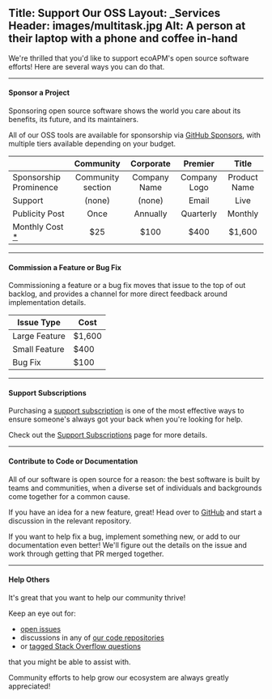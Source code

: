 ﻿Title: Support Our OSS
Layout: _Services
Header: images/multitask.jpg
Alt: A person at their laptop with a phone and coffee in-hand
---

We're thrilled that you'd like to support ecoAPM's open source software efforts! Here are several ways you can do that.

---

#### Sponsor a Project

Sponsoring open source software shows the world you care about its benefits, its future, and its maintainers.

All of our OSS tools are available for sponsorship via [GitHub Sponsors](https://github.com/sponsors/ecoAPM), with multiple tiers available depending on your budget.

| | Community | Corporate | Premier | Title |
|-----|:---:|:---:|:---:|:---:|
| Sponsorship Prominence | Community section | Company Name | Company Logo | Product Name |
| Support | (none) | (none) | Email | Live |
| Publicity Post | Once | Annually | Quarterly | Monthly |
| Monthly Cost [*](/about/rates/#discounts) | $25 | $100 | $400 | $1,600 |

<script>
document.querySelector('table').className += " table-responsive-md ";
</script>

---

#### Commission a Feature or Bug Fix

Commissioning a feature or a bug fix moves that issue to the top of out backlog, and provides a channel for more direct feedback around implementation details.

| Issue Type | Cost |
|---|---|
| Large Feature | $1,600 |
| Small Feature | $400 |
| Bug Fix | $100 |

---

#### Support Subscriptions

Purchasing a [support subscription](/support/subscriptions) is one of the most effective ways to ensure someone's always got your back when you're looking for help.

Check out the [Support Subscriptions](/support/subscriptions) page for more details.

---

#### Contribute to Code or Documentation

All of our software is open source for a reason: the best software is built by teams and communities, when a diverse set of individuals and backgrounds come together for a common cause.

If you have an idea for a new feature, great! Head over to [GitHub](https://github.com/ecoAPM) and start a discussion in the relevant repository.

If you want to help fix a bug, implement something new, or add to our documentation even better! We'll figure out the details on the issue and work through getting that PR merged together.

---

#### Help Others

It's great that you want to help our community thrive!

Keep an eye out for:
- [open issues](https://github.com/issues?q=is%3Aopen+is%3Aissue+org%3AecoAPM)
- discussions in any of [our code repositories](https://github.com/ecoAPM)
- or [tagged Stack Overflow questions](https://stackoverflow.com/questions/tagged/ecoapm)

that you might be able to assist with.

Community efforts to help grow our ecosystem are always greatly appreciated!